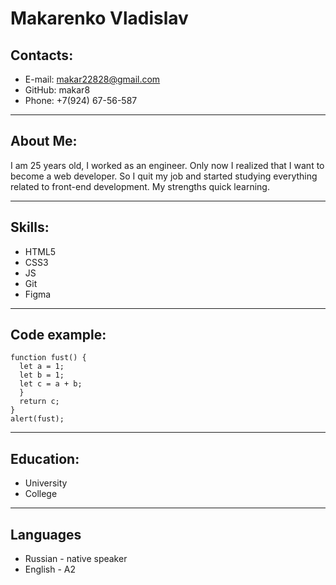 # Makarenko Vladislav

## Contacts:

- E-mail: makar22828@gmail.com
- GitHub: makar8
- Phone: +7(924) 67-56-587

***

## About Me:

I am 25 years old, I worked as an engineer. Only now I realized that I want to become a web developer. So I quit my job and started studying everything related to front-end development. My strengths quick learning. 

***

## Skills:
- HTML5 
- CSS3
- JS
- Git
- Figma

***

## Code example:
```
function fust() {
  let a = 1;
  let b = 1;
  let c = a + b;
  }
  return c;
}
alert(fust);
```

***

## Education:
 - University
 - College

  
***

## Languages
- Russian - native speaker
- English - A2 
